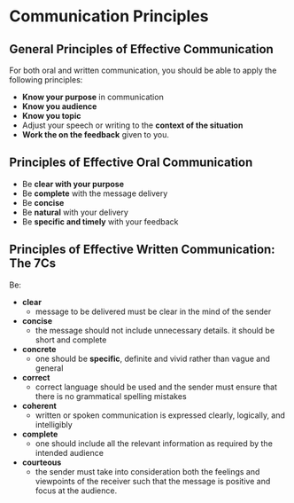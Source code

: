 # Communication Principles
## General Principles of Effective Communication
For both oral and written communication, you should be able to apply the following principles:
- **Know your purpose** in communication
- **Know you audience**
- **Know you topic**
- Adjust your speech or writing to the **context of the situation**
- **Work the on the feedback** given to you.

## Principles of Effective Oral Communication
- Be **clear with your purpose**
- Be **complete** with the message delivery
- Be **concise**
- Be **natural** with your delivery
- Be **specific and timely** with your feedback

## Principles of Effective Written Communication: The 7Cs
Be:
- **clear**
	- message to be delivered must be clear in the mind of the sender
- **concise**
	- the message should not include unnecessary details. it should be short and complete
- **concrete**
	- one should be **specific**, definite and vivid rather than vague and general
- **correct**
	- correct language should be used and the sender must ensure that there is no grammatical spelling mistakes
- **coherent**
	- written or spoken communication is expressed clearly, logically, and intelligibly
- **complete**
	- one should include all the relevant information as required by the intended audience
- **courteous**
	- the sender must take into consideration both the feelings and viewpoints of the receiver such that the message is positive and focus at the audience.